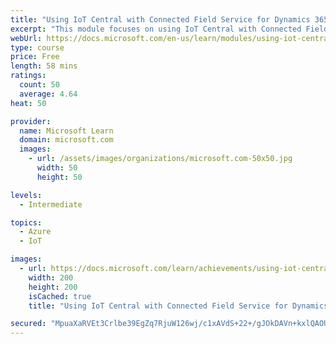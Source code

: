 ```yaml
---
title: "Using IoT Central with Connected Field Service for Dynamics 365"
excerpt: "This module focuses on using IoT Central with Connected Field Service add-on for Dynamics 365 for Field Service.  The module walks you through building an IoT Central application and escalating the alerts into Dynamics 365."
webUrl: https://docs.microsoft.com/en-us/learn/modules/using-iot-central-with-connected-field-service/
type: course
price: Free
length: 58 mins
ratings:
  count: 50
  average: 4.64
heat: 50

provider:
  name: Microsoft Learn
  domain: microsoft.com
  images:
    - url: /assets/images/organizations/microsoft.com-50x50.jpg
      width: 50
      height: 50

levels:
  - Intermediate

topics:
  - Azure
  - IoT

images:
  - url: https://docs.microsoft.com/learn/achievements/using-iot-central-with-connected-field-service-social.png
    width: 200
    height: 200
    isCached: true
    title: "Using IoT Central with Connected Field Service for Dynamics 365"

secured: "MpuaXaRVEt3Crlbe39EgZq7RjuW126wj/c1xAVdS+22+/gJOkDAVn+kxlQAOUlaHO6biUA0nqrQxAgtHp8t09ocA9efp4QkErHGPDk9WIZf0QmXLNDFQQ1Eaz0rptcZCko1cc9+WjFaMKzebAqXKEuT+a3iKDVjZo38a/w6q87WS4uBka0SrhXy59m3/HbvZJKTCJXtTARln5ZzQNIu2QNvvKwynudrkN2C2lKlDnHTg+hmECRBpi7G2cpdDT74Uv1R6sNkWkSybd53ydcB13a8p/vqjxVNqLwd8gBaeP+HyBJD9QyJdlzb5eSk+ls6RMUXMdjcBAk5huC5F2WM4izkBnEkHooO4M4j90zw8yHD4G9CqxSJRQTzVUps8yH+bFiYI41mya0v2rIDwIMVhnA==;s7HlldMzKsM852APr286OQ=="
---
```


